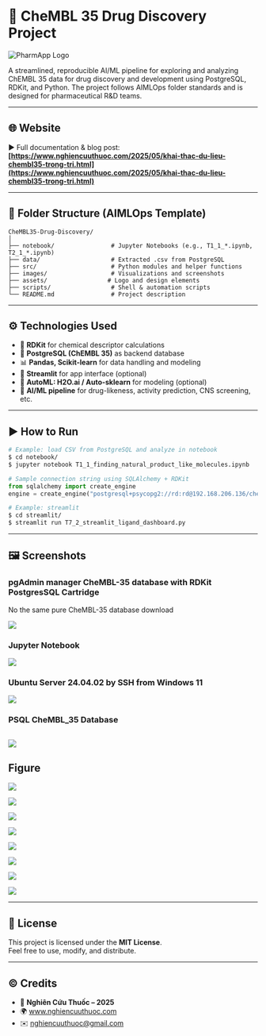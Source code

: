 # 🔬 CheMBL 35 Drug Discovery Project

![PharmApp Logo](https://raw.githubusercontent.com/nghiencuuthuoc/PharmApp/refs/heads/master/images/PharmApp-logo.png)

A streamlined, reproducible AI/ML pipeline for exploring and analyzing ChEMBL 35 data for drug discovery and development using PostgreSQL, RDKit, and Python. The project follows AIMLOps folder standards and is designed for pharmaceutical R&D teams.

---

## 🌐 Website

▶️ Full documentation & blog post:  
**[https://www.nghiencuuthuoc.com/2025/05/khai-thac-du-lieu-chembl35-trong-tri.html](https://www.nghiencuuthuoc.com/2025/05/khai-thac-du-lieu-chembl35-trong-tri.html)**

---

## 📁 Folder Structure (AIMLOps Template)

```
CheMBL35-Drug-Discovery/
│
├── notebook/                # Jupyter Notebooks (e.g., T1_1_*.ipynb, T2_1_*.ipynb)
├── data/                    # Extracted .csv from PostgreSQL
├── src/                     # Python modules and helper functions
├── images/                  # Visualizations and screenshots
├── assets/                 # Logo and design elements
├── scripts/                 # Shell & automation scripts
└── README.md                # Project description
```

---

## ⚙️ Technologies Used

- 🧪 **RDKit** for chemical descriptor calculations
- 🧬 **PostgreSQL (ChEMBL 35)** as backend database
- 📊 **Pandas, Scikit-learn** for data handling and modeling
- 🚀 **Streamlit** for app interface (optional)
- 🔁 **AutoML: H2O.ai / Auto-sklearn** for modeling (optional)
- 🧠 **AI/ML pipeline** for drug-likeness, activity prediction, CNS screening, etc.

---

## ▶️ How to Run

```bash
# Example: load CSV from PostgreSQL and analyze in notebook
$ cd notebook/
$ jupyter notebook T1_1_finding_natural_product_like_molecules.ipynb
```

```python
# Sample connection string using SQLAlchemy + RDKit
from sqlalchemy import create_engine
engine = create_engine("postgresql+psycopg2://rd:rd@192.168.206.136/chembl_35")
```

```bash
# Example: streamlit
$ cd streamlit/
$ streamlit run T7_2_streamlit_ligand_dashboard.py
```

---

## 🖼 Screenshots

### pgAdmin manager CheMBL-35 database with RDKit PostgresSQL Cartridge
No the same pure CheMBL-35 database download 

![](screenshots/1.png)

### Jupyter Notebook

![](screenshots/2.png)

### Ubuntu Server 24.04.02 by SSH from Windows 11

![](screenshots/3.png)

### PSQL CheMBL_35 Database 
![](screenshots/4.png)
---

## Figure

![](images/T4_dist_MolWt.png)

![](images/T4_overlay_HAcceptors.png)

![](images/T4_overlay_HDonors.png)

![](images/T4_overlay_LogP.png)

![](images/T4_overlay_MolWt.png)

![](images/T4_dist_HAcceptors.png)

![](images/T4_dist_HDonors.png)

![](images/T4_dist_LogP.png)

---

## 📄 License

This project is licensed under the **MIT License**.  
Feel free to use, modify, and distribute.

---

## ©️ Credits

- 📌 **Nghiên Cứu Thuốc – 2025**
- 🌍 www.nghiencuuthuoc.com
- ✉️ nghiencuuthuoc@gmail.com
